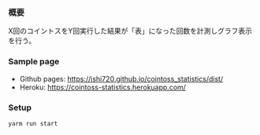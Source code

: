 ### 概要

X回のコイントスをY回実行した結果が「表」になった回数を計測しグラフ表示を行う。

### Sample page

- Github pages: https://ishi720.github.io/cointoss_statistics/dist/
- Heroku: https://cointoss-statistics.herokuapp.com/

### Setup

```bash
yarm run start
```
